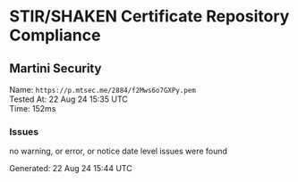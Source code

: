 # STIR/SHAKEN Certificate Repository Compliance

## Martini Security

Name: `https://p.mtsec.me/2884/f2Mws6o7GXPy.pem`\
Tested At: 22 Aug 24 15:35 UTC\
Time: 152ms

### Issues

no warning, or error, or notice date level issues were found

Generated: 22 Aug 24 15:44 UTC